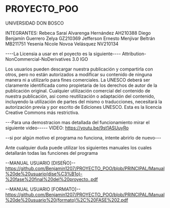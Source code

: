 # PROYECTO_POO
UNIVERSIDAD DON BOSCO

INTEGRANTES:
Rebeca Saraí Alvarenga Hernández AH210388
Diego Benjamín Guerrero Zelya  GZ210369
Jefferson Ernesto Menjívar Beltrán MB211751
Yesenia Nicole Novoa Velásquez  NV210134

----La Licensia a usar en el poyecto es la siguiente----
Attribution-NonCommercial-NoDerivatives 3.0 IGO

Los usuarios pueden descargar nuestra publicación y compartirla con otros,
 pero no están autorizados a modificar su contenido de ninguna manera ni a 
utilizarlo para fines comerciales. La UNESCO deberá ser claramente identificada 
como propietaria de los derechos de autor de la publicación original. Cualquier 
utilización comercial del contenido de nuestra publicación, asi como reutilización
 o adaptación del contenido, incluyendo la utilización de partes del mismo o 
traducciones, necesitará la autorización previa y por escrito de Ediciones UNESCO. 
Esta es la licencia Creative Commons más restrictiva.

---Para una demostracion mas detallada del funcionamiento mirar el siguiente video-----
VIDEO: https://youtu.be/9st1ASUuyRo

--si por algún motivo el programa no funciona, intente abrirlo de nuevo---

Ante cualquier duda puede utilizar los siguientes manuales los cuales detallarán
todas las funciones del programa


--MANUAL USUARIO [DISEÑO]--
https://github.com/Benjamin1207/PROYECTO_POO/blob/PRINCIPAL/Manual%20de%20usuario(dise%C3%B1o)-%20fase%20final%20del%20proyecto..pdf


--MANUAL USUARIO [FORMATO]--
https://github.com/Benjamin1207/PROYECTO_POO/blob/PRINCIPAL/Manual%20de%20usuario%20(formato)%2C%20FASE%202.pdf
